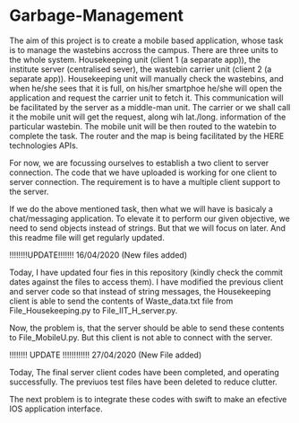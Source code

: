 # Garbage-Management
The aim of this project is to create a mobile based application, whose task is to manage the wastebins accross the campus.
There are three units to the whole system. Housekeeping unit (client 1 (a separate app)), the institute server (centralised sever), the wastebin carrier unit (client 2 (a separate app)). Housekeeping unit will manually check the wastebins, and when he/she sees that it is full, on his/her smartphoe he/she will open the application and request the carrier unit to fetch it. This communication will be facilitated by the server as a middle-man unit. The carrier or we shall call it the mobile unit will get the request, along wih lat./long. information of the particular wastebin. The mobile unit will be then routed to the watebin to complete the task. The router and the map is being facilitated by the HERE technologies APIs. 


For now, we are focussing ourselves to establish a two client to server connection. The code that we have uploaded is working for one client to server connection. The requirement is to have a multiple client support to the server. 

If we do the above mentioned task, then what we will have is basicaly a chat/messaging application. To elevate it to perform our given objective, we need to send objects instead of strings. But that we will focus on later. And this readme file will get regularly updated. 

!!!!!!!!UPDATE!!!!!!! 16/04/2020 (New files added)

Today, I have updated four fies in this repository (kindly check the commit dates against the files to access them). I have modified the previous client and server code so that instead of string messages, the Housekeeping client is able to send the contents of Waste_data.txt file from File_Housekeeping.py to File_IIT_H_server.py. 

Now, the problem is, that the server should be able to send these contents to File_MobileU.py. But this client is not able to connect with the server.

!!!!!!!! UPDATE !!!!!!!!!!!! 27/04/2020 (New File added)

Today, The final server client codes have been completed, and operating successfully. The previuos test files have been deleted to reduce clutter. 

The next problem is to integrate these codes with swift to make an efective IOS application interface. 

 

